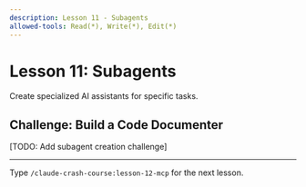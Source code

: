 ```yaml
---
description: Lesson 11 - Subagents
allowed-tools: Read(*), Write(*), Edit(*)
---
```


# Lesson 11: Subagents

Create specialized AI assistants for specific tasks.

## Challenge: Build a Code Documenter

[TODO: Add subagent creation challenge]

---

Type `/claude-crash-course:lesson-12-mcp` for the next lesson.

